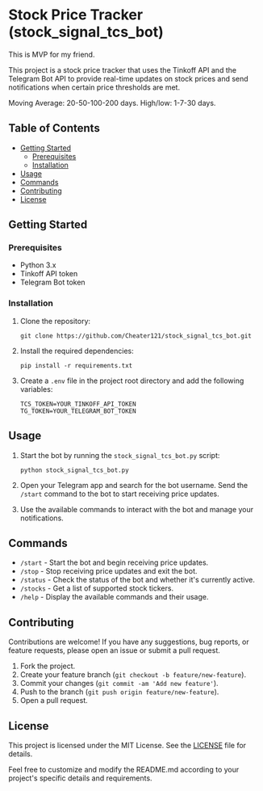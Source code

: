 # Stock Price Tracker (stock_signal_tcs_bot) 
This is MVP for my friend. 

 






This project is a stock price tracker that uses the Tinkoff API and the Telegram Bot API to provide real-time updates on stock prices and send notifications when certain price thresholds are met.

Moving Average: 20-50-100-200 days. High/low: 1-7-30 days.


## Table of Contents

- [Getting Started](#getting-started)
  - [Prerequisites](#prerequisites)
  - [Installation](#installation)
- [Usage](#usage)
- [Commands](#commands)
- [Contributing](#contributing)
- [License](#license)

## Getting Started

### Prerequisites

- Python 3.x
- Tinkoff API token
- Telegram Bot token

### Installation

1. Clone the repository:

   ```
   git clone https://github.com/Cheater121/stock_signal_tcs_bot.git
   ```

2. Install the required dependencies:

   ```
   pip install -r requirements.txt
   ```

3. Create a `.env` file in the project root directory and add the following variables:

   ```
   TCS_TOKEN=YOUR_TINKOFF_API_TOKEN
   TG_TOKEN=YOUR_TELEGRAM_BOT_TOKEN
   ```

## Usage

1. Start the bot by running the `stock_signal_tcs_bot.py` script:

   ```
   python stock_signal_tcs_bot.py
   ```

2. Open your Telegram app and search for the bot username. Send the `/start` command to the bot to start receiving price updates.

3. Use the available commands to interact with the bot and manage your notifications.

## Commands

- `/start` - Start the bot and begin receiving price updates.
- `/stop` - Stop receiving price updates and exit the bot.
- `/status` - Check the status of the bot and whether it's currently active.
- `/stocks` - Get a list of supported stock tickers.
- `/help` - Display the available commands and their usage.

## Contributing

Contributions are welcome! If you have any suggestions, bug reports, or feature requests, please open an issue or submit a pull request.

1. Fork the project.
2. Create your feature branch (`git checkout -b feature/new-feature`).
3. Commit your changes (`git commit -am 'Add new feature'`).
4. Push to the branch (`git push origin feature/new-feature`).
5. Open a pull request.

## License

This project is licensed under the MIT License. See the [LICENSE](LICENSE) file for details.

Feel free to customize and modify the README.md according to your project's specific details and requirements.
